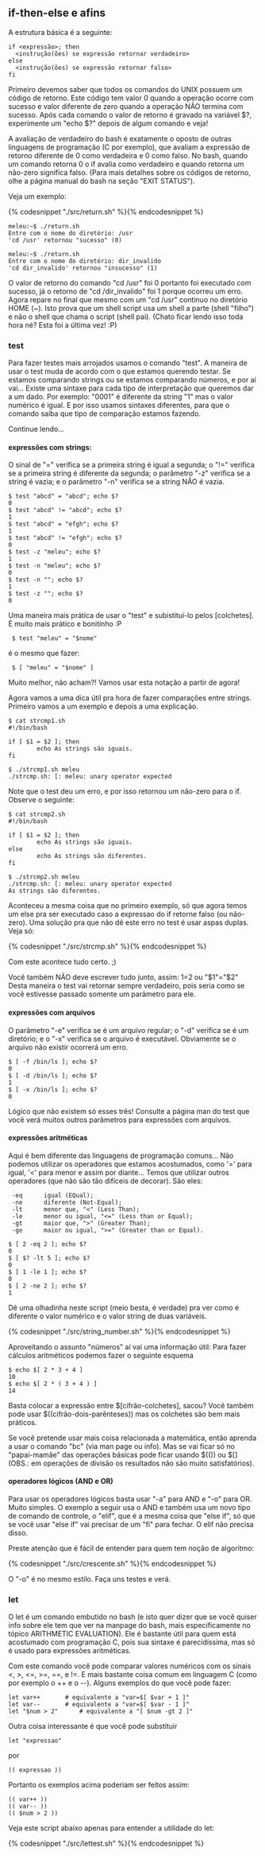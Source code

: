 ## if-then-else e afins

A estrutura básica é a seguinte:

    if <expressão>; then
      <instrução(ões) se expressão retornar verdadeiro>
    else
      <instrução(ões) se expressão retornar falso>
    fi

Primeiro devemos saber que todos os comandos do UNIX possuem um código de
retorno. Este código tem valor 0 quando a operação ocorre com sucesso e
valor diferente de zero quando a operação NÃO termina com sucesso. Após
cada comando o valor de retorno é gravado na variável $?, experimente um
"echo $?" depois de algum comando e veja!

   A avaliação de verdadeiro do bash é exatamente o oposto de outras
linguagens de programação (C por exemplo), que avaliam a expressão de
retorno diferente de 0 como verdadeira e 0 como falso. No bash, quando um
comando retorna 0 o if avalia como verdadeiro e quando retorna um
não-zero significa falso. (Para mais detalhes sobre os códigos de
retorno, olhe a página manual do bash na seção "EXIT STATUS").

   Veja um exemplo:

{% codesnippet "./src/return.sh" %}{% endcodesnippet %}

```
meleu:~$ ./return.sh
Entre com o nome do diretório: /usr
'cd /usr' retornou "sucesso" (0)

meleu:~$ ./return.sh
Entre com o nome do diretório: dir_invalido
'cd dir_invalido' retornou "insucesso" (1)
```

   O valor de retorno do comando "cd /usr" foi 0 portanto foi executado
com sucesso, já o retorno de "cd /dir_invalido" foi 1 porque ocorreu um
erro. Agora repare no final que mesmo com um "cd /usr" continuo no
diretório HOME (~). Isto prova que um shell script usa um shell a parte
(shell "filho") e não o shell que chama o script (shell pai).
(Chato ficar lendo isso toda hora né? Esta foi a última vez! :P)



### test

   Para fazer testes mais arrojados usamos o comando "test". A maneira
de usar o test muda de acordo com o que estamos querendo testar. Se estamos
comparando strings ou se estamos comparando números, e por aí vai... Existe
uma sintaxe para cada tipo de interpretação que queremos dar a um dado. Por
exemplo: "0001" é diferente da string "1" mas o valor numérico é igual.
E por isso usamos sintaxes diferentes, para que o comando saiba que tipo de
comparação estamos fazendo.

Continue lendo...


#### expressões com strings:

   O sinal de "=" verifica se a primeira string é igual a segunda; o "!="
verifica se a primeira string é diferente da segunda; o parâmetro "-z"
verifica se a string é vazia; e o parâmetro "-n" verifica se a string NÃO é
vazia.

```
$ test "abcd" = "abcd"; echo $?
0
$ test "abcd" != "abcd"; echo $?
1
$ test "abcd" = "efgh"; echo $?
1
$ test "abcd" != "efgh"; echo $?
0
$ test -z "meleu"; echo $?
1
$ test -n "meleu"; echo $?
0
$ test -n ""; echo $?
1
$ test -z ""; echo $?
0
```

   Uma maneira mais prática de usar o "test" e subistituí-lo pelos
[colchetes].  É muito mais prático e bonitinho :P

     $ test "meleu" = "$nome"

é o mesmo que fazer:
   
     $ [ "meleu" = "$nome" ]

Muito melhor, não acham?! Vamos usar esta notação a partir de agora!

   Agora vamos a uma dica útil pra hora de fazer comparações entre
strings. Primeiro vamos a um exemplo e depois a uma explicação.

```
$ cat strcmp1.sh
#!/bin/bash

if [ $1 = $2 ]; then
        echo As strings são iguais.
fi

$ ./strcmp1.sh meleu
./strcmp.sh: [: meleu: unary operator expected
```

   Note que o test deu um erro, e por isso retornou um não-zero para o
if.
   Observe o seguinte:

```
$ cat strcmp2.sh
#!/bin/bash

if [ $1 = $2 ]; then
        echo As strings são iguais.
else
        echo As strings são diferentes.
fi

$ ./strcmp2.sh meleu
./strcmp.sh: [: meleu: unary operator expected
As strings são diferentes.
```

   Aconteceu a mesma coisa que no primeiro exemplo, só que agora temos um
else pra ser executado caso a expressao do if retorne falso (ou
não-zero). Uma solução pra que não dê este erro no test é usar aspas
duplas. Veja só:

{% codesnippet "./src/strcmp.sh" %}{% endcodesnippet %}

   Com este acontece tudo certo. ;)

   Você também NÃO deve escrever tudo junto, assim: $1=$2 ou "$1"="$2"
Desta maneira o test vai retornar sempre verdadeiro, pois seria como se
você estivesse passado somente um parâmetro para ele.


#### expressões com arquivos

   O parâmetro "-e" verifica se é um arquivo regular; o "-d" verifica se é
um diretório; e o "-x" verifica se o arquivo é executável. Obviamente se
o arquivo não existir ocorrerá um erro.

```
$ [ -f /bin/ls ]; echo $?
0
$ [ -d /bin/ls ]; echo $?
1
$ [ -x /bin/ls ]; echo $?
0
```

   Lógico que não existem só esses três! Consulte a página man do test
que você verá muitos outros parâmetros para expressões com arquivos.


#### expressões aritméticas

   Aqui é bem diferente das linguagens de programação comuns... Não
podemos utilizar os operadores que estamos acostumados, como '=' para
igual, '<' para menor e assim por diante... Temos que utilizar outros
operadores (que não são tão difíceis de decorar). São eles:

     -eq      igual (EQual);
     -ne      diferente (Not-Equal);
     -lt      menor que, "<" (Less Than);
     -le      menor ou igual, "<=" (Less than or Equal);
     -gt      maior que, ">" (Greater Than);
     -ge      maior ou igual, ">=" (Greater than or Equal).

```
$ [ 2 -eq 2 ]; echo $?
0
$ [ $? -lt 5 ]; echo $?
0
$ [ 1 -le 1 ]; echo $?
0
$ [ 2 -ne 2 ]; echo $?
1
```

   Dê uma olhadinha neste script (meio besta, é verdade) pra ver como é
diferente o valor numérico e o valor string de duas variáveis.

{% codesnippet "./src/string_number.sh" %}{% endcodesnippet %}

Aproveitando o assunto "números" aí vai uma informação útil:
Para fazer cálculos aritméticos podemos fazer o seguinte esquema

```
$ echo $[ 2 * 3 + 4 ]
10
$ echo $[ 2 * ( 3 + 4 ) ]
14
```

   Basta colocar a expressão entre $[cifrão-colchetes], sacou? Você
também pode usar $((cifrão-dois-parênteses)) mas os colchetes são bem
mais práticos.

   Se você pretende usar mais coisa relacionada a matemática, então
aprenda a usar o comando "bc" (via man page ou info). Mas se vai ficar só
no "papai-mamãe" das operações básicas pode ficar usando $(()) ou $[]
(OBS.: em operações de divisão os resultados não são muito satisfatórios).


#### operadores lógicos (AND e OR)

   Para usar os operadores lógicos basta usar "-a" para AND e "-o" para OR.
Muito simples. O exemplo a seguir usa o AND e também usa um novo tipo de
comando de controle, o "elif", que é a mesma coisa que "else if", só que
se você usar "else if" vai precisar de um "fi" para fechar. O elif não
precisa disso.

Preste atenção que é fácil de entender para quem tem noção de algoritmo:

{% codesnippet "./src/crescente.sh" %}{% endcodesnippet %}

O "-o" é no mesmo estilo. Faça uns testes e verá.




### let

   O let é um comando embutido no bash (e isto quer dizer que se você
quiser info sobre ele tem que ver na manpage do bash, mais
especificamente no tópico ARITHMETIC EVALUATION). Ele é bastante útil para
quem está acostumado com programação C, pois sua sintaxe é parecidíssima,
mas só é usado para expressões aritméticas.

   Com este comando você pode comparar valores numéricos com os sinais <, >, <=, >=, ==, e !=. E mais bastante coisa comum em linguagem C (como por
exemplo o ++ e o --). Alguns exemplos do que você pode fazer:

```
let var++		# equivalente a "var=$[ $var + 1 ]"
let var--		# equivalente a "var=$[ $var - 1 ]"
let "$num > 2"		# equivalente a "[ $num -gt 2 ]"
```

   Outra coisa interessante é que você pode substituir

```
let "expressao"
```

por

```
(( expressao ))
```

Portanto os exemplos acima poderiam ser feitos assim:

```
(( var++ ))
(( var-- ))
(( $num > 2 ))
```

   Veja este script abaixo apenas para entender a utilidade do let:

{% codesnippet "./src/lettest.sh" %}{% endcodesnippet %}

